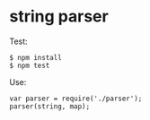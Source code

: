 string parser
===============

Test:

    $ npm install
    $ npm test


Use:

    var parser = require('./parser');
    parser(string, map);
